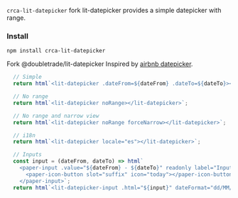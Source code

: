 
`crca-lit-datepicker` fork lit-datepicker provides a simple datepicker with range.

### Install

    npm install crca-lit-datepicker

Fork @doubletrade/lit-datepicker Inspired by [airbnb datepicker](https://github.com/airbnb/react-dates).

```js
  // Simple
  return html`<lit-datepicker .dateFrom=${dateFrom} .dateTo=${dateTo}></lit-datepicker>`;

  // No range
  return html`<lit-datepicker noRange></lit-datepicker>`;

  // No range and narrow view
  return html`<lit-datepicker noRange forceNarrow></lit-datepicker>`;

  // i18n
  return html`<lit-datepicker locale="es"></lit-datepicker>`;

  // Inputs
  const input = (dateFrom, dateTo) => html`
    <paper-input .value="${dateFrom} - ${dateTo}" readonly label="Input">
      <paper-icon-button slot="suffix" icon="today"></paper-icon-button>
    </paper-input>`;
  return html`<lit-datepicker-input .html="${input}" dateFormat="dd/MM/yyyy" locale="en"></lit-datepicker-input>`;
```
